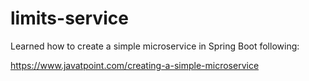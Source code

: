 # limits-service

Learned how to create a simple microservice in Spring Boot following:

https://www.javatpoint.com/creating-a-simple-microservice
